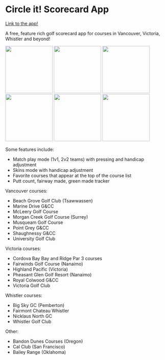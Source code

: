 # Circle it! Scorecard App
[Link to the app!](https://apps.apple.com/ca/app/scorecard-app/id6504263909)

A free, feature rich golf scorecard app for courses in Vancouver, Victoria, Whistler and beyond!

<img src="https://github.com/user-attachments/assets/176fd28e-a37e-41ae-8a72-9b8b87ee8b34" width="148"/>
<img src="https://github.com/user-attachments/assets/693ca04c-cc59-4146-b4c4-49ab0cbfd975" width="148"/>
<img src="https://github.com/user-attachments/assets/eb495ac4-8aef-428d-af8c-feceff6a0f39" width="148"/>
<img src="https://github.com/user-attachments/assets/515e18ca-e077-47b5-b144-5b57d24ba279" width="148"/>
<img src="https://github.com/user-attachments/assets/3a23b83b-88fd-4b06-a726-3e1ab002fb79" width="148"/>
<img src="https://github.com/user-attachments/assets/54c67e26-a1a3-47e4-801f-e51e0a7c5fd3" width="148"/>

Some features include:
- Match play mode (1v1, 2v2 teams) with pressing and handicap adjustment
- Skins mode with handicap adjustment
- Favorite courses that appear at the top of the course list
- Putt count, fairway made, green made tracker

Vancouver courses:
- Beach Grove Golf Club (Tsawwassen)
- Marine Drive G&CC
- McLeery Golf Course
- Morgan Creek Golf Course (Surrey)
- Musqueam Golf Course
- Point Grey G&CC
- Shaughnessy G&CC
- University Golf Club

Victoria courses:
- Cordova Bay Bay and Ridge Par 3 courses
- Fairwinds Golf Course (Nanaimo)
- Highland Pacific (Victoria)
- Pheasant Glen Golf Resort (Nanaimo)
- Royal Colwood G&CC
- Victoria Golf Club

Whistler courses:
- Big Sky GC (Pemberton)
- Fairmont Chateau Whistler
- Nicklaus North GC
- Whistler Golf Club

Other:
- Bandon Dunes Courses (Oregon)
- Cal Club (San Francisco)
- Bailey Range (Oklahoma)
